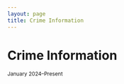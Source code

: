 ```yaml
---
layout: page
title: Crime Information
---
```


# Crime Information
<small>January 2024–Present</small>

<div style="max-width: 300px; margin: auto;">
  <canvas id="donutChart" width="300" height="300"></canvas>
</div>

<!-- Chart.js and outlabels plugin -->
<script src="https://cdn.jsdelivr.net/npm/chart.js"></script>
<script src="https://cdn.jsdelivr.net/npm/@nagix/chartjs-plugin-piechart-outlabels"></script>

<script>
  const ctx = document.getElementById('donutChart').getContext('2d');

  new Chart(ctx, {
    type: 'doughnut',
    data: {
      labels: [
        'Property Larceny/Theft Offenses',
        'Robbery',
        'Aggravated Assault',
        'Auto Theft',
        'Rape',
        'Homicide'
      ],
      datasets: [{
        data: [612, 415, 340, 253, 29, 1],
        backgroundColor: [
          '#6a0dad', // purple
          '#ff6384', // pink
          '#36a2eb', // blue
          '#4bc0c0', // teal
          '#ff9f40', // orange
          '#e74c3c'  // red
        ],
        borderColor: '#fff',
        borderWidth: 2
      }]
    },
    options: {
      plugins: {
        legend: {
          display: false
        },
        outlabels: {
          text: '%l: %v',
          color: '#000',
          stretch: 25,
          font: {
            resizable: true,
            minSize: 8,
            maxSize: 12
          },
          lineColor: '#000',
          lineWidth: 1,
          padding: 4
        }
      },
      cutout: '60%',
    },
    plugins: [Chart.PieceLabel, Chart.Outlabels]
  });
</script>





